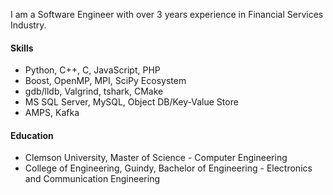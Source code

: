 
I am a Software Engineer with over 3 years experience in Financial Services Industry.

#### Skills
- Python, C++, C, JavaScript, PHP
- Boost, OpenMP, MPI, SciPy Ecosystem
- gdb/lldb, Valgrind, tshark, CMake
- MS SQL Server, MySQL, Object DB/Key-Value Store
- AMPS, Kafka

#### Education
- Clemson University, Master of Science - Computer Engineering
- College of Engineering, Guindy, Bachelor of Engineering - Electronics and Communication Engineering